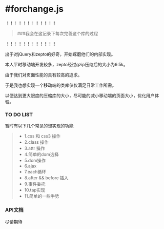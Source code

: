 #forchange.js
===

！！！！！！！！！！！！

> ###我会在这记录下每次完善这个库的过程

！！！！！！！！！！！！
 

出于对jQuery和zepto的好奇，开始琢磨他们的内部实现。

本人平时移动端开发较多，zepto经过gzip压缩后的大小为9.5k。

由于我们对页面性能的具有较高的追求。

于是我也想实现一个移动端的类库仅仅满足日常工作所需。

以便达到更大限度的压缩库的大小，尽可能的减小移动端的页面大小，优化用户体验。



### TO DO LIST


暂时有以下几个常见的想实现的功能

> * 1.css 和 css3  操作 
> * 2.class 操作
> * 3.attr 操作
> * 4.简单的dom选择
> * 5.dom操作
> * 6.ajax
> * 7.each循环
> * 8.after && before 插入
> * 9.事件委托
> * 10.tap实现
> * 11.简单的一些手势


### API文档


尽请期待